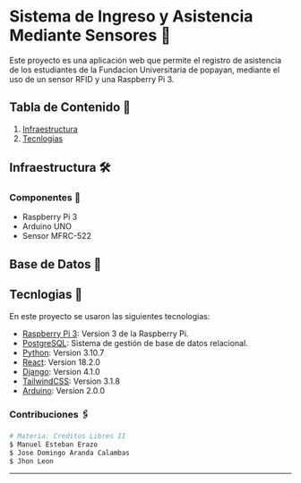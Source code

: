 # Sistema de Ingreso y Asistencia Mediante Sensores 📡

Este proyecto es una aplicación web que permite el registro de asistencia de los estudiantes de la Fundacion Universitaria de popayan, mediante el uso de un sensor RFID y una Raspberry Pi 3.


## Tabla de Contenido 📄
1. [Infraestructura](#Infraestructura)
2. [Tecnlogias](#technologies)


## Infraestructura 🛠️

### Componentes 📌
- Raspberry Pi 3
- Arduino UNO
- Sensor MFRC-522

## Base de Datos 💽




## Tecnlogias 🧰
En este proyecto se usaron las siguientes tecnologias:
* [Raspberry Pi 3](https://www.raspberrypi.org/products/raspberry-pi-3-model-b/): Version 3 de la Raspberry Pi.
* [PostgreSQL](https://www.postgresql.org/): Sistema de gestión de base de datos relacional.
* [Python](https://www.python.org/): Version 3.10.7
* [React](https://reactjs.org/): Version 18.2.0
* [Django](https://www.djangoproject.com/): Version 4.1.0
* [TailwindCSS](https://tailwindcss.com/): Version 3.1.8
* [Arduino](https://www.arduino.cc/): Version 2.0.0

### Contribuciones 🖇️

```bash
# Materia: Creditos Libres II
$ Manuel Esteban Erazo
$ Jose Domingo Aranda Calambas
$ Jhon Leon
```
***